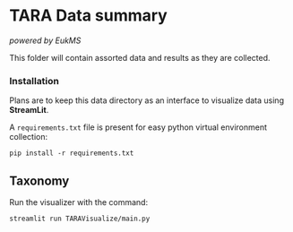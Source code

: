# TARA Data summary
*powered by EukMS*

This folder will contain assorted data and results as they are collected.

### Installation

Plans are to keep this data directory as an interface to visualize data using **StreamLit**.

A `requirements.txt` file is present for easy python virtual environment collection:

```
pip install -r requirements.txt
```

## Taxonomy

Run the visualizer with the command:

```
streamlit run TARAVisualize/main.py
```
